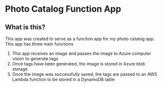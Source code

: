 # Photo Catalog Function App
## What is this?
This app was created to serve as a function app for my photo catalog app.
This app has three main functions
1. This app receives an image and passes the image to Azure computer vision to generate tags
2. Once tags have been generated, the image is stored in Azure blob storage
3. Once the image was successfully saved, the tags are passed to an AWS Lambda function to be stored in a DynamoDB table

